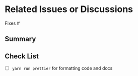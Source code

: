 # Related Issues or Discussions

Fixes #

## Summary

## Check List

- [ ] `yarn run prettier` for formatting code and docs
